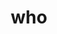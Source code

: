 ---
layout: landing_page
sidebar: qq_cli_command_reference_sidebar
summary: Listing of commands for who
title: who
zendesk_source: qq CLI Command Guide

---